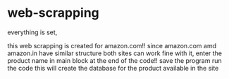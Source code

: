# web-scrapping

everything is set,

this web scrapping is created for amazon.com!! since amazon.com amd amazon.in have similar structure both sites can work fine with it, 
enter the product name in main block at the end of the code!!
save the program
run the code
this will create the database for the product available in the site
